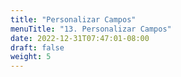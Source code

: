 ```yaml
---
title: "Personalizar Campos"
menuTitle: "13. Personalizar Campos"
date: 2022-12-31T07:47:01-08:00
draft: false
weight: 5
---
```



